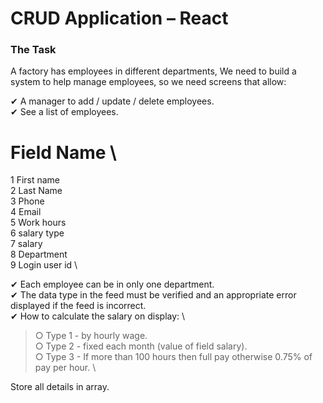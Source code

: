 # CRUD Application – React 

### The Task

A factory has employees in different departments,
We need to build a system to help manage employees, so we need screens that allow:

✔ A manager to add / update / delete employees. \
✔ See a list of employees.

#       Field Name \
1       First name \
2       Last Name \
3       Phone \
4       Email \
5       Work hours \
6       salary type \
7       salary \
8       Department \
9       Login user id \

✔ Each employee can be in only one department. \
✔ The data type in the feed must be verified and an appropriate error displayed if the feed is incorrect. \
✔ How to calculate the salary on display: \
  > ○ Type 1 - by hourly wage. \
  > ○ Type 2 - fixed each month (value of field salary). \
  > ○ Type 3 - If more than 100 hours then full pay otherwise 0.75% of pay per hour. \

Store all details in array.
